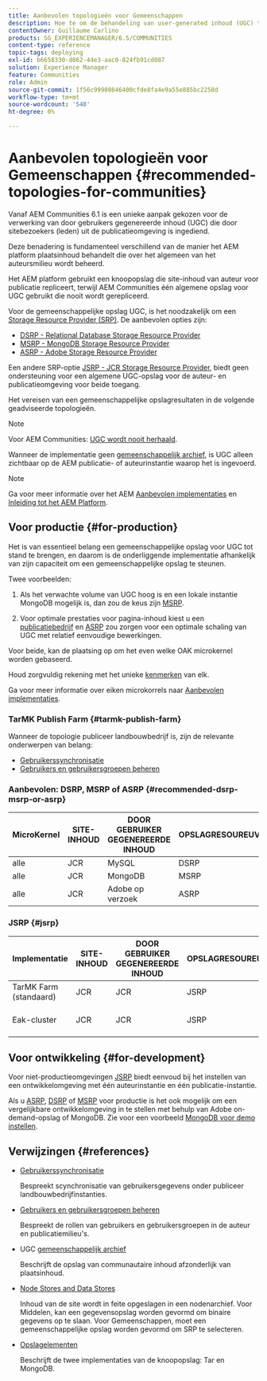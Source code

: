 ```yaml
---
title: Aanbevolen topologieën voor Gemeenschappen
description: Hoe te om de behandeling van user-generated inhoud (UGC) te benaderen
contentOwner: Guillaume Carlino
products: SG_EXPERIENCEMANAGER/6.5/COMMUNITIES
content-type: reference
topic-tags: deploying
exl-id: b6658330-d862-44e3-aac0-824fb91cd087
solution: Experience Manager
feature: Communities
role: Admin
source-git-commit: 1f56c99980846400cfde8fa4e9a55e885bc2258d
workflow-type: tm+mt
source-wordcount: '548'
ht-degree: 0%

---
```


# Aanbevolen topologieën voor Gemeenschappen {#recommended-topologies-for-communities}

Vanaf AEM Communities 6.1 is een unieke aanpak gekozen voor de verwerking van door gebruikers gegenereerde inhoud (UGC) die door sitebezoekers (leden) uit de publicatieomgeving is ingediend.

Deze benadering is fundamenteel verschillend van de manier het AEM platform plaatsinhoud behandelt die over het algemeen van het auteursmilieu wordt beheerd.

Het AEM platform gebruikt een knoopopslag die site-inhoud van auteur voor publicatie repliceert, terwijl AEM Communities één algemene opslag voor UGC gebruikt die nooit wordt gerepliceerd.

Voor de gemeenschappelijke opslag UGC, is het noodzakelijk om een [Storage Resource Provider (SRP)](working-with-srp.md). De aanbevolen opties zijn:

* [DSRP - Relational Database Storage Resource Provider](dsrp.md)
* [MSRP - MongoDB Storage Resource Provider](msrp.md)
* [ASRP - Adobe Storage Resource Provider](asrp.md)

Een andere SRP-optie [JSRP - JCR Storage Resource Provider](jsrp.md), biedt geen ondersteuning voor een algemene UGC-opslag voor de auteur- en publicatieomgeving voor beide toegang.

Het vereisen van een gemeenschappelijke opslagresultaten in de volgende geadviseerde topologieën.

>[!NOTE]
>
>Voor AEM Communities: [UGC wordt nooit herhaald](working-with-srp.md#ugc-never-replicated).
>
>Wanneer de implementatie geen [gemeenschappelijk archief](working-with-srp.md), is UGC alleen zichtbaar op de AEM publicatie- of auteurinstantie waarop het is ingevoerd.
>

>[!NOTE]
>
>Ga voor meer informatie over het AEM [Aanbevolen implementaties](../../help/sites-deploying/recommended-deploys.md) en [Inleiding tot het AEM Platform](../../help/sites-deploying/data-store-config.md).

## Voor productie {#for-production}

Het is van essentieel belang een gemeenschappelijke opslag voor UGC tot stand te brengen, en daarom is de onderliggende implementatie afhankelijk van zijn capaciteit om een gemeenschappelijke opslag te steunen.

Twee voorbeelden:

1. Als het verwachte volume van UGC hoog is en een lokale instantie MongoDB mogelijk is, dan zou de keus zijn [MSRP](msrp.md).

1. Voor optimale prestaties voor pagina-inhoud kiest u een [publicatiebedrijf](../../help/sites-deploying/recommended-deploys.md#tarmk-farm) en [ASRP](asrp.md) zou zorgen voor een optimale schaling van UGC met relatief eenvoudige bewerkingen.

Voor beide, kan de plaatsing op om het even welke OAK microkernel worden gebaseerd.

Houd zorgvuldig rekening met het unieke [kenmerken](working-with-srp.md#characteristics-of-srp-options) van elk.

Ga voor meer informatie over eiken microkorrels naar [Aanbevolen implementaties](../../help/sites-deploying/recommended-deploys.md).

### TarMK Publish Farm {#tarmk-publish-farm}

Wanneer de topologie publiceer landbouwbedrijf is, zijn de relevante onderwerpen van belang:

* [Gebruikerssynchronisatie](sync.md)
* [Gebruikers en gebruikersgroepen beheren](users.md)

### Aanbevolen: DSRP, MSRP of ASRP {#recommended-dsrp-msrp-or-asrp}

| MicroKernel | SITE-INHOUD | DOOR GEBRUIKER GEGENEREERDE INHOUD | OPSLAGRESOUREUVERLENER | ALGEMENE OPSLAG |
|-------------|------------------------|----------------------------------|---------------------------|---------------|
| alle | JCR | MySQL | DSRP | Ja |
| alle | JCR | MongoDB | MSRP | Ja |
| alle | JCR | Adobe op verzoek | ASRP | Ja |

### JSRP {#jsrp}


| Implementatie | SITE-INHOUD | DOOR GEBRUIKER GEGENEREERDE INHOUD | OPSLAGRESOUREUVERLENER | ALGEMENE OPSLAG |
|----------------------|------------------------|----------------------------------|---------------------------|---------------------------------|
| TarMK Farm (standaard) | JCR | JCR | JSRP | Nee |
| Eak-cluster | JCR | JCR | JSRP | Alleen voor publicatie-omgeving |

## Voor ontwikkeling {#for-development}

Voor niet-productieomgevingen [JSRP](jsrp.md) biedt eenvoud bij het instellen van een ontwikkelomgeving met één auteurinstantie en één publicatie-instantie.

Als u [ASRP](asrp.md), [DSRP](dsrp.md) of [MSRP](msrp.md) voor productie is het ook mogelijk om een vergelijkbare ontwikkelomgeving in te stellen met behulp van Adobe on-demand-opslag of MongoDB. Zie voor een voorbeeld [MongoDB voor demo instellen](demo-mongo.md).

## Verwijzingen {#references}

* [Gebruikerssynchronisatie](sync.md)

  Bespreekt scynchronisatie van gebruikersgegevens onder publiceer landbouwbedrijfinstanties.

* [Gebruikers en gebruikersgroepen beheren](users.md)

  Bespreekt de rollen van gebruikers en gebruikersgroepen in de auteur en publicatiemilieu&#39;s.

* UGC [gemeenschappelijk archief](working-with-srp.md)

  Beschrijft de opslag van communautaire inhoud afzonderlijk van plaatsinhoud.

* [Node Stores and Data Stores](../../help/sites-deploying/data-store-config.md)

  Inhoud van de site wordt in feite opgeslagen in een nodenarchief. Voor Middelen, kan een gegevensopslag worden gevormd om binaire gegevens op te slaan. Voor Gemeenschappen, moet een gemeenschappelijke opslag worden gevormd om SRP te selecteren.

* [Opslagelementen](../../help/sites-deploying/storage-elements-in-aem-6.md)

  Beschrijft de twee implementaties van de knoopopslag: Tar en MongoDB.

